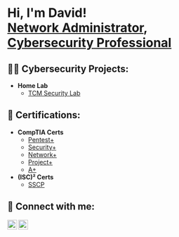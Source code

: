 <h1>Hi, I'm David! <br/><a href="https://github.com/davidpilat">Network Administrator</a>, <a href="https://www.linkedin.com/in/david-pilat-188184ab/">Cybersecurity Professional</a>

<h2>👨‍💻 Cybersecurity Projects:</h2>

- <b>Home Lab</b>
  - [TCM Security Lab](link)

<h2>📄 Certifications:</h2>

- <b>CompTIA Certs</b>
  - [Pentest+](https://www.credly.com/badges/a7528ade-03f1-43a8-96ec-a9501c5fbf52/linked_in_profile)
  - [Security+](https://www.credly.com/badges/abf35233-a3d1-4751-96ba-9092a0c583b2/linked_in_profile)
  - [Network+](https://www.credly.com/badges/329fd3c0-6ef8-4430-9b5d-6f9e7b38ebaa/linked_in_profile)
  - [Project+](https://www.credly.com/badges/d060962a-df22-47d9-9fbc-2b77231cfca3?source=linked_in_profile)
  - [A+](https://www.credly.com/badges/a316d4cb-77b4-4126-9127-90c426224112/linked_in_profile)
- <b>(ISC)² Certs</b> 
  - [SSCP](https://www.credly.com/badges/9203c43a-d716-4c3c-aea6-6254c35bc1f5/linked_in_profile)

<h2> 🤳 Connect with me:</h2>

[<img align="left" alt="JoshMadakor | Twitter" width="22px" src="https://cdn.jsdelivr.net/npm/simple-icons@v3/icons/twitter.svg" />][twitter]
[<img align="left" alt="JoshMadakor | LinkedIn" width="22px" src="https://cdn.jsdelivr.net/npm/simple-icons@v3/icons/linkedin.svg" />][linkedin]


[twitter]: https://twitter.com/davidspilat
[linkedin]: www.linkedin.com/in/david-pilat-188184ab

<!--
**davidpilat/davidpilat** is a ✨ _special_ ✨ repository because its `README.md` (this file) appears on your GitHub profile.

Here are some ideas to get you started:

- 🔭 I’m currently working on ...
- 🌱 I’m currently learning ...
- 👯 I’m looking to collaborate on ...
- 🤔 I’m looking for help with ...
- 💬 Ask me about ...
- 📫 How to reach me: ...
- 😄 Pronouns: ...
- ⚡ Fun fact: ...
-->
